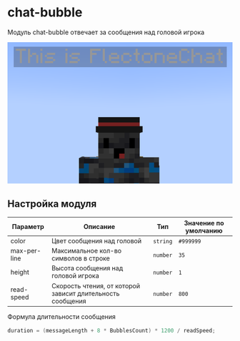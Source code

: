 # chat-bubble

Модуль chat-bubble отвечает за сообщения над головой игрока

![Chat bubble](chat-bubble.png)

## Настройка модуля

| Параметр     | Описание                                                   | Тип      | Значение по умолчанию |
| ------------ | ---------------------------------------------------------- | -------- | --------------------- |
| color        | Цвет сообщения над головой                                 | `string` | `#999999`             |
| max-per-line | Максимальное кол-во символов в строке                      | `number` | `35`                  |
| height       | Высота сообщения над головой игрока                        | `number` | `1`                   |
| read-speed   | Скорость чтения, от которой зависит длительность сообщения | `number` | `800`                 |
  
Формула длительности сообщения
```java
duration = (messageLength + 8 * BubblesCount) * 1200 / readSpeed;
```